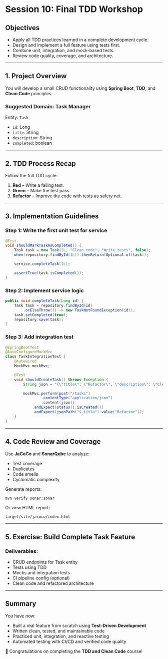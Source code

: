 # Session 10: Final TDD Workshop

## Objectives

- Apply all TDD practices learned in a complete development cycle.
- Design and implement a full feature using tests first.
- Combine unit, integration, and mock-based tests.
- Review code quality, coverage, and architecture.

---

## 1. Project Overview

You will develop a small CRUD functionality using **Spring Boot**, **TDD**, and **Clean Code** principles.

### Suggested Domain: Task Manager

Entity: `Task`
- `id`: Long
- `title`: String
- `description`: String
- `completed`: boolean

---

## 2. TDD Process Recap

Follow the full TDD cycle:

1. **Red** – Write a failing test.
2. **Green** – Make the test pass.
3. **Refactor** – Improve the code with tests as safety net.

---

## 3. Implementation Guidelines

### Step 1: Write the first unit test for service

```java
@Test
void shouldMarkTaskAsCompleted() {
    Task task = new Task(1L, "Clean code", "Write tests", false);
    when(repository.findById(1L)).thenReturn(Optional.of(task));

    service.completeTask(1L);

    assertTrue(task.isCompleted());
}
```

### Step 2: Implement service logic

```java
public void completeTask(Long id) {
    Task task = repository.findById(id)
        .orElseThrow(() -> new TaskNotFoundException(id));
    task.setCompleted(true);
    repository.save(task);
}
```

### Step 3: Add integration test

```java
@SpringBootTest
@AutoConfigureMockMvc
class TaskIntegrationTest {
    @Autowired
    MockMvc mockMvc;

    @Test
    void shouldCreateTask() throws Exception {
        String json = "{\"title\": \"Refactor\", \"description\": \"Clean the service layer\"}";

        mockMvc.perform(post("/tasks")
                .contentType("application/json")
                .content(json))
            .andExpect(status().isCreated())
            .andExpect(jsonPath("$.title").value("Refactor"));
    }
}
```

---

## 4. Code Review and Coverage

Use **JaCoCo** and **SonarQube** to analyze:
- Test coverage
- Duplicates
- Code smells
- Cyclomatic complexity

Generate reports:

```bash
mvn verify sonar:sonar
```

Or view HTML report:

```
target/site/jacoco/index.html
```

---

## 5. Exercise: Build Complete Task Feature

### Deliverables:
- CRUD endpoints for Task entity
- Tests using TDD
- Mocks and integration tests
- CI pipeline config (optional)
- Clean code and refactored architecture

---

## Summary

You have now:
- Built a real feature from scratch using **Test-Driven Development**
- Written clean, tested, and maintainable code
- Practiced unit, integration, and reactive testing
- Automated testing with CI/CD and verified code quality

🎉 Congratulations on completing the **TDD and Clean Code** course!
